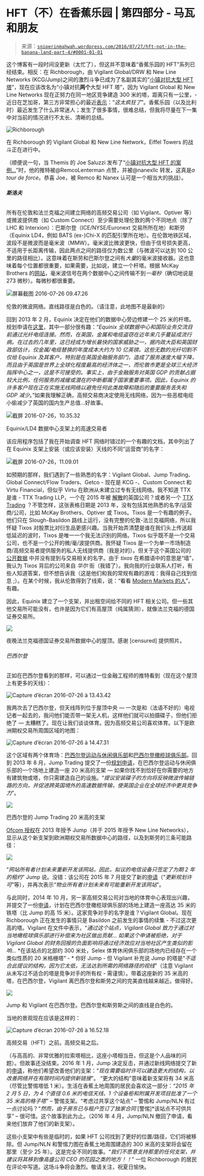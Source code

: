 <!--yml

category: 未分类

date: 2024-05-18 14:10:47

-->

# HFT（不）在香蕉乐园 | 第四部分 - 马瓦和朋友

> 来源：[`sniperinmahwah.wordpress.com/2016/07/27/hft-not-in-the-banana-land-part-4/#0001-01-01`](https://sniperinmahwah.wordpress.com/2016/07/27/hft-not-in-the-banana-land-part-4/#0001-01-01)

这个博客有一段时间没更新（太忙了），但这并不意味着“香蕉乐园的 HFT”系列已经结束。相反：在 Richborough，由 Vigilant Global/DRW 和 New Line Networks (KCG/Jump)之间的激烈斗争已成为了名副其实的“[小镇对抗大型 HFT 塔](http://blog.themistrading.com/2016/02/the-case-of-the-small-english-town-vs-the-large-hft/)”，现在应该改名为“小镇对抗**两个**大型 HFT 塔”，因为 Vigilant Global 和 New Line Networks 现在正努力在同一地区竞争建造 300 米的塔，距离只有一公里，- 近日在芝加哥，第三方非常担心的最近[表示](http://www.mckay-brothers.com/exchanges-vs-networks/)：“*这太疯狂了*”。香蕉乐园（以及比利时）最近发生了什么非常迷人；发生了很多事情，很难总结，但我将尽量在下一集中对当前的情况进行不太长、清晰的总结。

![Richborough](https://sniperinmahwah.wordpress.com/wp-content/uploads/2016/07/capture-d_c3a9cran-2016-07-26-c3a0-08-36-27.png)

在 Richborough 的 Vigilant Global 和 New Line Network，Eiffel Towers 的战斗正在进行中。

（顺便说一句，当 Themis 的 Joe Saluzzi 发布了“[小镇对抗大型 HFT 的案例...](http://blog.themistrading.com/2016/02/the-case-of-the-small-english-town-vs-the-large-hft/)”时，他的推特被@RemcoLenterman 点赞，并被@nanexllc 转发，这真是*a tour de force*。恭喜 Joe，被 Remco 和 Nanex 认可是一个相当大的挑战）。

###### **斯洛夫**

所有在伦敦和法兰克福之间建立网络的高频交易公司（如 Vigilant、Optiver 等）或微波提供商（如 Custom Connect）至少需要处理伦敦的两个不同地点（除了 LHC 和 Interxion）：巴斯尔登（ICE/NYSE/Euronext 交易所所在地）和斯劳（Equinix LD4，例如 BATS (ex-)Chi-X 的匹配引擎所在地）。在伦敦地铁区域，波段不是微波而是毫米波（MMW）。毫米波比微波更快，但由于信号损失更高，不适用于长距离传输，因此两点之间的路径仅为数公里（与微波可以达到 100 公里的路径相比）。这意味着在斯劳和巴斯尔登之间有*大量*的毫米波接收器。这也意味着每个位置都很重要，如果需要，比如说，建立一个杆塔。根据 McKay Brothers 的[网站](http://www.quincy-data.com/product-page/)，毫米波信号在两个数据中心之间传输不到*一毫秒*（确切地说是 273 微秒）。每微秒都很重要。

![屏幕截图 2016-07-26 09.47.26](https://sniperinmahwah.wordpress.com/wp-content/uploads/2016/07/capture-d_c3a9cran-2016-07-26-c3a0-09-47-26.png)

伦敦的微波网络。直线路径是白色的。（请注意，此地图不是最新的）

回到 2013 年 2 月，Equinix 决定在他们的数据中心旁边修建一个 25 米的杆塔。规划申请在[这里](http://www.sbcplanning.co.uk/sbcp/slough01/planapp/A27C89E7/A27C89E7.pdf#pagemode=thumbs)，其中一部分很有趣：“*Equinix 全球数据中心和国际业务交流目前通过光纤电缆连接。然而，在英国，金属和电缆盗窃在近年来几乎蔓延成流行病。在过去的几年里，这已经成为增长最快的国家威胁之一，据内政大臣和英国财政部估计，仅金属/电缆替换的年度成本大约为 10 亿英镑。这些无数的光纤切割不仅给 Equinix 及其客户，特别是在英国金融服务部门，造成了服务速度大幅下降，而且由于英国是世界上全球化程度最高的经济体之一，而伦敦市更是全球三大经济指挥中心之一，这是不可接受的。事实上，由于金融服务对英国 GDP 的贡献占据较大比例，任何服务的减缓或潜在的中断都属于国家重要事项。因此，Equinix 的许多客户现在正在实施无线网络以避免任何此类故障和随后的重要服务丢失和 GDP 减少*。”如果我理解正确，高频交易商决定使用无线网络，因为一些恶棍电缆小偷减少了英国的国内生产总值...好故事。

![截屏 2016-07-26，10.35.32](img/72479b0ad56adfa28a1e73c6ceb96ec4.png)

Equinix/LD4 数据中心支架上的高速交易者

该应用程序包括了我在开始调查 HFT 网络时错过的一个有趣的文档，其中列出了在 Equinix 支架上安装（或应该安装）天线的不同“运营商”的名字：

![截屏 2016-07-26，11.09.01](img/6bc6a679961f205cf05ec7b4f17ea1de.png)

如预期的那样，我们遇到了一些熟悉的名字：Vigilant Global、Jump Trading、Global Connect/Flow Traders、Getco - 现在是 KCG -、Custom Connect 和 Virtu Financial，但似乎 Virtu 在欧洲从未建立过专有无线网络。我不知道 TTX 是谁 - TTX Trading LLP，一个在 2015 年被 [解散](https://beta.companieshouse.gov.uk/company/OC366902/filing-history)的英国公司？或者另一个 [TTX Trading](https://offshoreleaks.icij.org/nodes/10140705) ？不管怎样，这张表格日期是 2013 年，没有包括其他熟悉的名字/运营商/公司，比如 McKay Brothers、Optiver 或 Tixos。Tixos 是一个有趣的例子。他们只在 Slough-Basildon 路线上运行，没有完整的伦敦-法兰克福网络，所以我怀疑 Tixos 对股票比对衍生品更感兴趣。当我开始弄清楚是谁在我们头上传送超低延迟的波时，Tixos 是唯一一个我无法识别的网络。Tixos 似乎既不是一个交易公司，也不是一个公开的微/毫/波提供商。我怀疑 Tixos 是一个为单一市场制造商/高频交易者提供服务的私人无线提供商（我是对的）。但关于这个英国公司的 [公开数据](https://beta.companieshouse.gov.uk/company/08659771/filing-history) 中并没有提到与交易相关的名字。由于 *tixos* 在希腊语中的意思是“墙”，我认为 Tixos 背后的公司来自 *华尔* 街（我错了）。我向我的行业联系人打听，有些人知道答案，但不想告诉我（这是他们和我的常规有趣的游戏：我得自己找到信息 ;）。在某个时候，我从伦敦得到了线索，说：“看看 [Modern Markets 的人](http://modernmarketsinitiative.org/about/about-modern-markets-initiative/)”。有趣。

因此，Equinix 建立了一个支架，并出租空间给不同的 HFT 相关公司。但一些其他交易所可能没有，也许是因为它们有高屋顶（纯属猜测），就像法兰克福的德国证券交易所。

![](https://sniperinmahwah.wordpress.com/wp-content/uploads/2016/07/cdlvpnkwoaawcs-large.jpg)

夜晚法兰克福德国证券交易所数据中心的屋顶。感谢 [censured] 提供照片。

###### 巴西尔登

正如在巴西尔登看到的那样，可以通过一位金融工程师的推特看到（现在这个屋顶上有更多的天线）：

![Capture d’écran 2016-07-26 à 13.43.42](https://sniperinmahwah.wordpress.com/wp-content/uploads/2016/07/capture-d_c3a9cran-2016-07-26-c3a0-13-43-42.png)

我两次去了巴西尔登，但天线阵列位于屋顶中央 — 一次是和（法语不好的）电视记者一起去的，我问他们能否带一架无人机，这样他们就可以拍摄碟子，但他们拒绝了 — 太糟糕了。现在让我们谈谈体育。因为高频交易公司喜欢体育。以下是欧洲期权交易所周围区域的地图：

![Capture d’écran 2016-07-26 à 14.47.31](https://sniperinmahwah.wordpress.com/wp-content/uploads/2016/07/capture-d_c3a9cran-2016-07-26-c3a0-14-47-31.png)

这个区域有两个体育场：[巴西尔登运动与休闲俱乐部](https://www.facebook.com/Basildon-Sport-and-Leisure-Club-166215233431941/)和[巴西尔登橄榄球俱乐部](http://www.pitchero.com/clubs/basildon/contact/)。回到 2013 年 8 月，Jump Trading 提交了一份[规划申请](http://planning.basildon.gov.uk/online-applications/applicationDetails.do?activeTab=documents&keyVal=MODTE0CQ32000)，在巴西尔登运动与休闲俱乐部的一个场地上建造一座 20 米高的支架 — 如果你找不到恰好在你需要的地方有建筑物或塔，你只需建造自己的设施。“*提议安装碟子的方向将反映微波传输链路的方向，并促进跨英国境外的高速数据传输，使英国企业在全球经济中更具竞争力*”。

![](https://sniperinmahwah.wordpress.com/wp-content/uploads/2016/07/capture-d_c3a9cran-2016-07-26-c3a0-19-12-29.png)

巴西尔登的 Jump Trading 20 米高的支架

[Ofcom 授权](http://spectruminfo.ofcom.org.uk/spectrumInfo/licences?service=Fixed+Links&code=301010&freqStart=&freqStop=&unit=GHz&ngrloc=&offset=&nw=%2851.58944283871291%2C+0.4777336120605469%29&ne=%2851.58944283871291%2C+0.4799652099609375%29&se=%2851.58805634325151%2C+0.4799652099609375%29&sw=%2851.58805634325151%2C+0.4777336120605469%29&googloc=%2851.58874959627155%2C+0.4788494110107422%29&googoffset=0.1&submit=Submit+search)在 2013 年授予 Jump（并于 2015 年授予 New Line Networks），显示从这个新支架到欧洲期权交易所数据中心的路径，以及到斯劳的三条可能路径：

![](https://sniperinmahwah.wordpress.com/wp-content/uploads/2016/07/capture-d_c3a9cran-2016-07-26-c3a0-16-57-24.png)

“*网站所有者计划未来重新开发该网站，因此，拟议的电信设备只签定了为期 2 年的租约*” Jump 说。没错：该公司在 2015 年 7 月提交了新的[申请](http://planning.basildon.gov.uk/online-applications/applicationDetails.do?activeTab=documents&keyVal=NOEEF0CQ06B00)（“*更新规划许可*”等），并再次表示“*物业所有者计划未来有可能重新开发该网站*”。

与此同时，2014 年 10 月，另一家高频交易公司对当地的体育中心表现出兴趣，并提交了一份[申请](http://planning.basildon.gov.uk/online-applications/applicationDetails.do?activeTab=documents&keyVal=NCRD61CQFUQ00)，计划在巴西尔登橄榄球俱乐部的场地上建造一座高达 35 米的铁塔（比 Jump 的高 15 米）。这家竞争对手的名字是谁？Vigilant Global。现在 Richborough 正在发生的事情只是 Basildon 之前发生的事情的续集 - 不过这次更高的塔。Vigilant 在文件中表示，“*通过这个站点，Vigilant Global 致力于通过对当地橄榄球俱乐部进行补偿来为社区做出贡献*... *如果这个申请被拒绝，对于 Vigilant Global 的财务回报的负面影响将通过经济效应对当地社区产生类似的影响*... *在该站点的北部约 300 米处，Selex 体育休闲俱乐部的场地内已经存在一个类似性质的 20 米格栅塔” - * 你好 Jump - 但 Vigilant 补充说 Jump 的塔是“*不适合此提议的结构，因为它太低，无法达到所需的网络路径的视线*”（注意 Vigilant 从未写过不适合的塔是竞争对手的所有权 - 需谨慎）。带着这座新的 35 米高的塔，在巴西尔登，Vigilant 离巴西尔登和斯劳之间的完美直线越来越近。做得好。

![](https://sniperinmahwah.wordpress.com/wp-content/uploads/2016/07/capture-d_c3a9cran-2016-07-26-c3a0-16-58-312.png)

Jump 和 Vigilant 在巴西尔登。巴西尔登和斯劳斯之间的直线是白色的。

当地的景观现在应该是这样的：

![Capture d’écran 2016-07-26 à 16.52.18](https://sniperinmahwah.wordpress.com/wp-content/uploads/2016/07/capture-d_c3a9cran-2016-07-26-c3a0-16-52-18.png)

高频交易（HFT）之前。高频交易之后。

（与高高的、非常优雅的拉索塔相比，这座小塔相当丑，但这是个人品味的问题）。但故事还没结束。2016 年 1 月，Jump 决定反击，并通过新线网络提交了新的[申请](http://planning.basildon.gov.uk/online-applications/applicationDetails.do?activeTab=documents&keyVal=O1KHV0CQJJ100)，称他们希望改善他们的支架：“*现在需要临时许可以建造更大的结构，以改善网络并在有限时间内提供新链接*”。 “更大的结构”意味着新支架将有 34 米高（尽管比警惕塔低 1 米）。生活在香蕉土地周围的居民会喜欢这一部分：“*2015 年 2 月 5 日，为 4 个直径 0.6 米的电信天线、1 个设备柜和附属开发项目批准了一个 35 米高的格子塔*” – 警惕支架。“考虑过共享这个站点” – 警惕和 Jump/NLN 有过一点讨论吗？“*然而，由于房东已与租户签订了独家合同* [警惕]*该站点不可供共享” – 很可惜。这个故事到此为止。（2016 年 4 月，Jump/NLN 撤回了申请，看来他们放弃了他们的新支架）。

这些小支架中有些是临时的，如果 HFT 公司找到了更好的位置/路径，它们将被移除。但 Jump/NLN 和警惕力图在香蕉土地周围建造的 300 米高的支架将会留在那里（至少 25 年）。这是完全不同的故事。“*我们不愿意支持那里的任何支架，并建议将其移到像高盛公司 CEO 的花园之类的地方！！*” 一位 Richborough 的居民在评论中写道。这场斗争将会激烈。敬请关注，祝夏日愉快。
